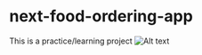 # next-food-ordering-app
This is a practice/learning project
![Alt text](./food-ordering-app/public/img/favico.ico/?raw=true "Title")
